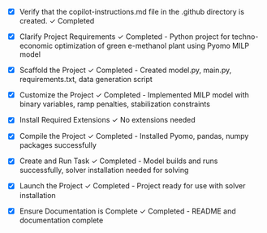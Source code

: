 <!-- Use this file to provide workspace-specific custom instructions to Copilot. For more details, visit https://code.visualstudio.com/docs/copilot/copilot-customization#_use-a-githubcopilotinstructionsmd-file -->
- [x] Verify that the copilot-instructions.md file in the .github directory is created. ✓ Completed

- [x] Clarify Project Requirements ✓ Completed - Python project for techno-economic optimization of green e-methanol plant using Pyomo MILP model

- [x] Scaffold the Project ✓ Completed - Created model.py, main.py, requirements.txt, data generation script

- [x] Customize the Project ✓ Completed - Implemented MILP model with binary variables, ramp penalties, stabilization constraints

- [x] Install Required Extensions ✓ No extensions needed

- [x] Compile the Project ✓ Completed - Installed Pyomo, pandas, numpy packages successfully

- [x] Create and Run Task ✓ Completed - Model builds and runs successfully, solver installation needed for solving

- [x] Launch the Project ✓ Completed - Project ready for use with solver installation

- [x] Ensure Documentation is Complete ✓ Completed - README and documentation complete
